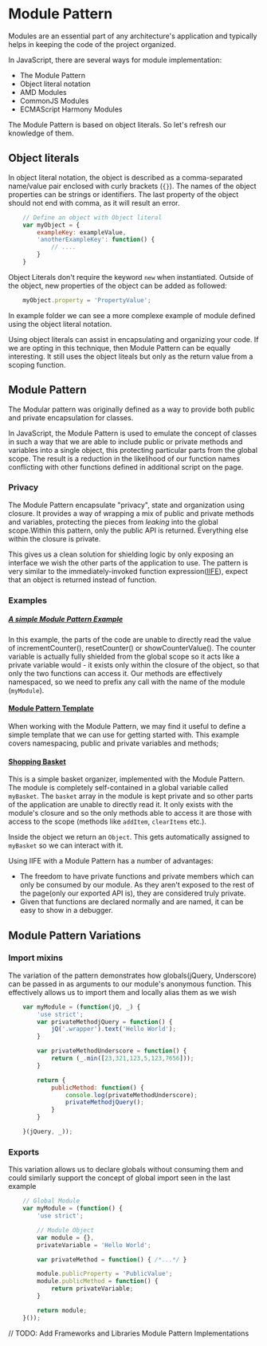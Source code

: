 # Module Pattern

Modules are an essential part of any architecture's application and typically helps in keeping the code of the project organized.

In JavaScript, there are several ways for module implementation:

- The Module Pattern
- Object literal notation
- AMD Modules
- CommonJS Modules
- ECMAScript Harmony Modules

The Module Pattern is based on object literals. So let's refresh our knowledge of them.

## Object literals

In object literal notation, the object is described as a comma-separated name/value pair enclosed with curly brackets (`{}`). The names of the object properties can be strings or identifiers. The last property of the object should not end with comma, as it will result an error.

```js
    // Define an object with Object literal
    var myObject = {
        exampleKey: exampleValue,
        'anotherExampleKey': function() {
            // ....
        }
    }
```

Object Literals don't require the keyword `new` when instantiated. Outside of the object, new properties of the object can be added as followed:

```js
    myObject.property = 'PropertyValue';
```

In example folder we can see a more complexe example of module defined using the object literal notation.

Using object literals can assist in encapsulating and organizing your code. If we are opting in this technique, then Module Pattern can be equally interesting. It still uses the object liteals but only as the return value from a scoping function.

## Module Pattern

The Modular pattern was originally defined as a way to provide both public and private encapsulation for classes.

In JavaScript, the Module Pattern is used to emulate the concept of classes in such a way that we are able to include public or private methods and variables into a single object, this protecting particular parts from the global scope. The result is a reduction in the likelihood of our function names conflicting with other functions defined in additional script on the page.

### Privacy

The Module Pattern encapsulate "privacy", state and organization using closure. It provides a way of wrapping a mix of public and private methods and variables, protecting the pieces from _leaking_ into the global scope.Within this pattern, only the public API is returned. Everything else within the closure is private.

This gives us a clean solution for shielding logic by only exposing an interface we wish the other parts of the application to use. The pattern is very similar to the immediately-invoked function expression([IIFE](http://benalman.com/news/2010/11/immediately-invoked-function-expression)), expect that an object is returned instead of function.

### Examples

##### [A simple Module Pattern Example](http://aaa.com)

In this example, the parts of the code are unable to directly read the value of incrementCounter(), resetCounter() or showCounterValue(). The counter variable is actually fully shielded from the global scope so it acts like a private variable would - it exists only within the closure of the object, so that only the two functions can access it. Our methods are effectively namespaced, so we need to prefix any call with the name of the module (`myModule`).

#### [Module Pattern Template](http://xxx.com)

When working with the Module Pattern, we may find it useful to define a simple template that we can use for getting started with. This example covers namespacing, public and private variables and methods;

#### [Shopping Basket](http://xxx.com)

This is a simple basket organizer, implemented with the Module Pattern. The module is completely self-contained in a global variable called `myBasket`. The `basket` array in the module is kept private and so other parts of the application are unable to directly read it. It only exists with the module's closure and so the only methods able to access it are those with access to the scope (methods like `addItem`, `clearItems` etc.).

Inside the object we return an `Object`. This gets automatically assigned to `myBasket` so we can interact with it.

Using IIFE with a Module Pattern has a number of advantages:

- The freedom to have private functions and private members which can only be consumed by our module. As they aren't exposed to the rest of the page(only our exported API is), they are considered truly private.
- Given that functions are declared normally and are named, it can be easy to show in a debugger.

## Module Pattern Variations

### Import mixins

The variation of the pattern demonstrates how globals(jQuery, Underscore) can be passed in as arguments to our module's anonymous function. This effectively allows us to import them and locally alias them as we wish

```js
    var myModule = (function(jQ, _) {
        'use strict';
        var privateMethodjQuery = function() {
            jQ('.wrapper').text('Hello World');
        }

        var privateMethodUnderscore = function() {
            return (_.min([23,321,123,5,123,7656]));
        }

        return {
            publicMethod: function() {
                console.log(privateMethodUnderscore);
                privateMethodjQuery();
            }
        }

    }(jQuery, _));
```

### Exports

This variation allows us to declare globals without consuming them and could similarly support the concept of global import seen in the last example

```js
    // Global Module
    var myModule = (function() {
        'use strict';

        // Module Object
        var module = {},
        privateVariable = 'Hello World';

        var privateMethod = function() { /*...*/ }

        module.publicProperty = 'PublicValue';
        module.publicMethod = function() {
            return privateVariable;
        }

        return module;
    }());
```

// TODO: Add Frameworks and Libraries Module Pattern Implementations
